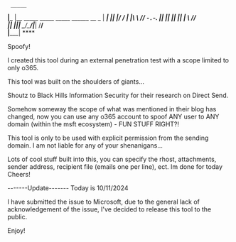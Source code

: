      _____                                         
  __|___  |__  _____  _____  _____  ______ __    _ 
 |   ___|    ||     |/     \/     \|   ___|\ \  // 
  `-.`-.     ||    _||     ||     ||   ___| \ \//  
 |______|  __||___|  \_____/\_____/|___|    /__/   
    |_____|     ****


Spoofy!

I created this tool during an external penetration test with a scope limited to only o365.

This tool was built on the shoulders of giants...

Shoutz to Black Hills Information Security for their research on Direct Send.

Somehow someway the scope of what was mentioned in their blog has changed, now you can use any o365 account to spoof ANY user to ANY domain (within the msft ecosystem) - FUN STUFF RIGHT?!

This tool is only to be used with explicit permission from the sending domain. I am not liable for any of your shenanigans...

Lots of cool stuff built into this, you can specify the rhost, attachments, sender address, recipient file (emails one per line), ect. Im done for today Cheers!

-------Update-------
Today is 10/11/2024

I have submitted the issue to Microsoft, due to the general lack of acknowledgement of the issue, I've decided to release this tool to the public.

Enjoy!
